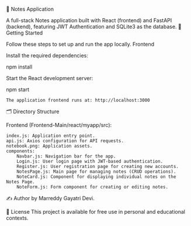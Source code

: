 📝 Notes Application

A full-stack Notes application built with React (frontend) and FastAPI (backend), featuring JWT Authentication and SQLite3 as the database.
🚀 Getting Started

Follow these steps to set up and run the app locally.
Frontend


Install the required dependencies:

npm install

Start the React development server:

npm start

    The application frontend runs at: http://localhost:3000
🗂 Directory Structure

Frontend (Frontend-Main/react/myapp/src):

    index.js: Application entry point.
    api.js: Axios configuration for API requests.
    notebook.png: Application assets.
    components:
        Navbar.js: Navigation bar for the app.
        Login.js: User login page with JWT-based authentication.
        Register.js: User registration page for creating new accounts.
        NotesPage.js: Main page for managing notes (CRUD operations).
        NoteCard.js: Component for displaying individual notes on the Notes Page.
        NoteForm.js: Form component for creating or editing notes.
✍ Author
by Marreddy Gayatri Devi.

📜 License
This project is available for free use in personal and educational contexts.



